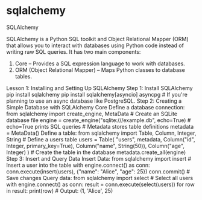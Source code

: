 # sqlalchemy
SQLAlchemy

SQLAlchemy is a Python SQL toolkit and Object Relational Mapper (ORM) that allows you to interact with databases using Python code instead of writing raw SQL queries. It has two main components:
1. Core – Provides a SQL expression language to work with databases.
2. ORM (Object Relational Mapper) – Maps Python classes to database tables.

Lesson 1: Installing and Setting Up SQLAlchemy
    Step 1: Install SQLAlchemy
        pip install sqlalchemy
        pip install sqlalchemy[asyncio] asyncpg # If you're planning to use an async database like PostgreSQL.
    Step 2: Creating a Simple Database with SQLAlchemy Core
        Define a database connection:
            from sqlalchemy import create_engine, MetaData
            # Create an SQLite database file
            engine = create_engine("sqlite:///example.db", echo=True)  # echo=True prints SQL queries
            # Metadata stores table definitions
            metadata = MetaData()
        Define a table:
            from sqlalchemy import Table, Column, Integer, String
            # Define a users table
            users = Table(
                "users", metadata,
                Column("id", Integer, primary_key=True),
                Column("name", String(50)),
                Column("age", Integer)
            )
            # Create the table in the database
            metadata.create_all(engine)
    Step 3: Insert and Query Data
        Insert Data:
            from sqlalchemy import insert
            # Insert a user into the table
            with engine.connect() as conn:
                conn.execute(insert(users), {"name": "Alice", "age": 25})
                conn.commit()  # Save changes
        Query data:
            from sqlalchemy import select
            # Select all users
            with engine.connect() as conn:
                result = conn.execute(select(users))
                for row in result:
                    print(row)  # Output: (1, 'Alice', 25)
